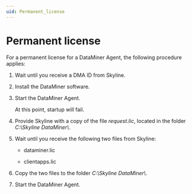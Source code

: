 ```yaml
---
uid: Permanent_license
---
```


# Permanent license

For a permanent license for a DataMiner Agent, the following procedure applies:

1. Wait until you receive a DMA ID from Skyline.

1. Install the DataMiner software.

1. Start the DataMiner Agent.

   At this point, startup will fail.

1. Provide Skyline with a copy of the file *request.lic*, located in the folder *C:\\Skyline DataMiner\\*.

1. Wait until you receive the following two files from Skyline:

   - dataminer.lic

   - clientapps.lic

1. Copy the two files to the folder *C:\\Skyline DataMiner\\*.

1. Start the DataMiner Agent.

